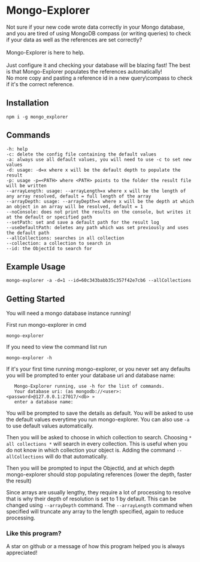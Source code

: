 # Mongo-Explorer
Not sure if your new code wrote data correctly in your Mongo database, and you are tired of using MongoDB compass (or writing queries) to check if your data as well as the references are set correctly?
<br><br>Mongo-Explorer is here to help. 
<br><br>Just configure it and checking your database will be blazing fast! The best is that Mongo-Explorer populates the references automatically! 
<br>No more copy and pasting a reference id in a new query\compass to check if it's the correct reference.

## Installation

```npm i -g mongo_explorer```

## Commands

    -h: help
    -c: delete the config file containing the default values
    -a: always use all default values, you will need to use -c to set new values
    -d: usage: -d=x where x will be the default depth to populate the result
    -p: usage -p=<PATH> where <PATH> points to the folder the result file will be written
    --arrayLength: usage: --arrayLength=x where x will be the length of any array resolved, default = full length of the array
    --arrayDepth: usage: --arrayDepth=x where x will be the depth at which an object in an array will be resolved, default = 1
    --noConsole: does not print the results on the console, but writes it at the default or specified path
    --setPath: set and save a default path for the result log
    --useDefaultPath: deletes any path which was set previously and uses the default path
    --allCollections: searches in all collection
    --collection: a collection to search in
    --id: the ObjectId to search for

## Example Usage

    mongo-explorer -a -d=1 --id=60c343babb35c357f42e7cb6 --allCollections

## Getting Started
You will need a mongo database instance running! 

First run mongo-explorer in cmd
    
```mongo-explorer```

If you need to view the command list run

```mongo-explorer -h```

If it's your first time running mongo-explorer, or you never set any defaults
you will be prompted to enter your database uri and database name:

```
   Mongo-Explorer running, use -h for the list of commands.
   Your database uri: (as mongodb://<user>:<password>@127.0.0.1:27017/<db> »
   enter a database name:
```
 You will be prompted to save the details as default. You will be asked to use the default values everytime you run mongo-explorer.
 You can also use `-a` to use default values automatically.

Then you will be asked to choose in which collection to search. Choosing `* all collections *` will search in every collection. 
This is useful when you do not know in which collection your object is. Adding the command `--allCollections` will do that automatically.

Then you will be prompted to input the ObjectId, and at which depth mongo-explorer should stop populating references (lower the depth, faster the result)

Since arrays are usually lengthy, they require a lot of processing to resolve that is why their depth of resolution is set to 1 by default.
This can be changed using `--arrayDepth` command. The `--arrayLength` command when specified will truncate any array to the length specified, again to reduce processing.

### Like this program?

A star on github or a message of how this program helped you is always appreciated!

